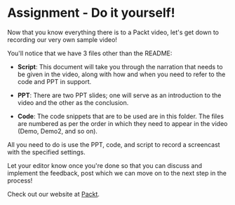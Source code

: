 # Assignment - Do it yourself!
Now that you know everything there is to a Packt video, let's get down to recording our very own sample video!

You'll notice that we have 3 files other than the README:


* **Script**: This document will take you through the narration that needs to be given in the video, along with how and when you need to refer to the code and PPT in support.

* **PPT**: There are two PPT slides; one will serve as an introduction to the video and the other as the conclusion.

* **Code**: The code snippets that are to be used are in this folder. The files are numbered as per the order in which they need to appear in the video (Demo, Demo2, and so on).

All you need to do is use the PPT, code, and script to record a screencast with the specified settings. 

Let your editor know once you're done so that you can discuss and implement the feedback, post which we can move on to the next step in the process!

Check out our website at [Packt](https://www.packtpub.com/).
